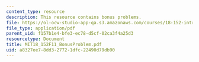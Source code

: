```yaml
---
content_type: resource
description: This resource contains bonus problems.
file: https://ol-ocw-studio-app-qa.s3.amazonaws.com/courses/18-152-introduction-to-partial-differential-equations-fall-2011/a8327ee78dd327721dfc22490d79db90_MIT18_152F11_BonusProblem.pdf
file_type: application/pdf
parent_uid: f157b1e4-bfe3-ec78-d5cf-02ca3f4a25d3
resourcetype: Document
title: MIT18_152F11_BonusProblem.pdf
uid: a8327ee7-8dd3-2772-1dfc-22490d79db90
---
```

